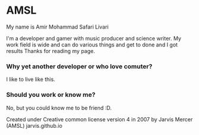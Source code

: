 # AMSL

My name is Amir Mohammad Safari Livari

I'm a developer and gamer with music producer and science writer. My work field is wide and can do various things and get to done and I got results Thanks for reading my page.

### Why yet another developer or who love comuter?

I like to live like this.

### Should you work or know me?

No, but you could know me to be friend :D.

Created under Creative common license version 4 in 2007 by Jarvis Mercer (AMSL)
jarvis.github.io
